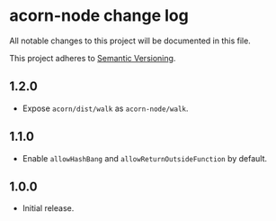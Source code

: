 # acorn-node change log

All notable changes to this project will be documented in this file.

This project adheres to [Semantic Versioning](http://semver.org/).

## 1.2.0

 * Expose `acorn/dist/walk` as `acorn-node/walk`.

## 1.1.0

 * Enable `allowHashBang` and `allowReturnOutsideFunction` by default.

## 1.0.0

 * Initial release.
